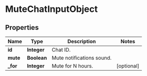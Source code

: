 
# MuteChatInputObject

## Properties
Name | Type | Description | Notes
------------ | ------------- | ------------- | -------------
**id** | **Integer** | Chat ID. | 
**mute** | **Boolean** | Mute notifications sound. | 
**_for** | **Integer** | Mute for N hours. |  [optional]



